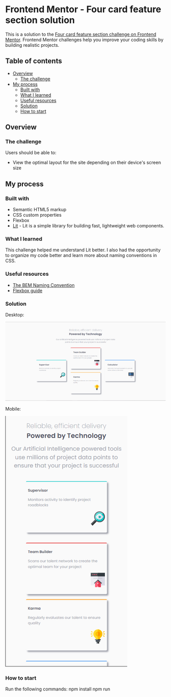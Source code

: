 # Frontend Mentor - Four card feature section solution

This is a solution to the [Four card feature section challenge on Frontend Mentor](https://www.frontendmentor.io/challenges/four-card-feature-section-weK1eFYK). Frontend Mentor challenges help you improve your coding skills by building realistic projects.

## Table of contents

- [Overview](#overview)
  - [The challenge](#the-challenge)
- [My process](#my-process)
  - [Built with](#built-with)
  - [What I learned](#what-i-learned)
  - [Useful resources](#useful-resources)
  - [Solution](#solution)
  - [How to start](#how-to-start)

## Overview

### The challenge

Users should be able to:

- View the optimal layout for the site depending on their device's screen size

## My process

### Built with

- Semantic HTML5 markup
- CSS custom properties
- Flexbox
- [Lit](https://lit.dev/docs/) - Lit is a simple library for building fast, lightweight web components.

### What I learned

This challenge helped me understand Lit better. I also had the opportunity to organize my code better and learn more about naming conventions in CSS.

### Useful resources

- [The BEM Naming Convention](https://www.freecodecamp.org/news/css-naming-conventions-that-will-save-you-hours-of-debugging-35cea737d849/)
- [Flexbox guide](https://css-tricks.com/snippets/css/a-guide-to-flexbox/)

### Solution

Desktop:

![Desktop solution](./assets/screenshots/desktop.png)

Mobile:

![Mobile solution](./assets/screenshots/phone.png)

### How to start

Run the following commands:
npm install
npm run
